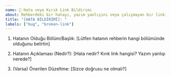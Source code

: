 ```yaml
---
name: 🐞 Hata veya Kırık Link Bildirimi
about: Rehberdeki bir hatayı, yazım yanlışını veya çalışmayan bir linki bildirin.
title: "[HATA BİLDİRİMİ]: "
labels: ["bug", "broken-link"]
---
```


1. Hatanın Olduğu Bölüm/Başlık: [Lütfen hatanın rehberin hangi bölümünde olduğunu belirtin]

2. Hatanın Açıklaması (Nedir?): [Hata nedir? Kırık link hangisi? Yazım yanlışı nerede?]

3. (Varsa) Önerilen Düzeltme: [Sizce doğrusu ne olmalı?]
